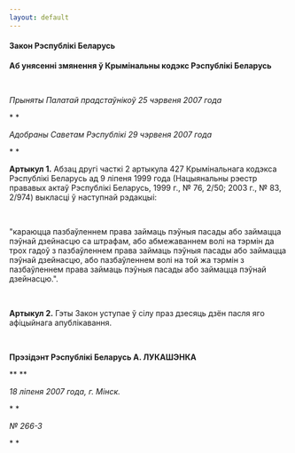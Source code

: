 ```yaml
---
layout: default
---
```


#### Закон Рэспублікі Беларусь

<div data-align="center">

**Аб унясенні змянення ў Крымінальны кодэкс Рэспублікі Беларусь**

</div>

<div>

 

</div>

<div>

*Прыняты Палатай прадстаўнікоў 25 чэрвеня 2007 года*

</div>

<div>

* *

</div>

<div>

*Адобраны Саветам Рэспублікі 29 чэрвеня 2007 года*

</div>

<div>

* *

</div>

<div>

**Артыкул 1.** Абзац другі часткі 2 артыкула 427 Крымінальнага кодэкса
Рэспублікі Беларусь ад 9 ліпеня 1999 года (Нацыянальны рэестр прававых
актаў Рэспублікі Беларусь, 1999 г., № 76, 2/50; 2003 г., № 83, 2/974)
выкласці ў наступнай рэдакцыі:

</div>

<div>

 

</div>

<div>

"караюцца пазбаўленнем права займаць пэўныя пасады або займацца пэўнай
дзейнасцю са штрафам, або абмежаваннем волі на тэрмін да трох гадоў з
пазбаўленнем права займаць пэўныя пасады або займацца пэўнай дзейнасцю,
або пазбаўленнем волі на той жа тэрмін з пазбаўленнем права займаць
пэўныя пасады або займацца пэўнай дзейнасцю.".

</div>

<div>

 

</div>

<div>

**Артыкул 2.** Гэты Закон уступае ў сілу праз дзесяць дзён пасля яго
афіцыйнага апублікавання.

</div>

<div>

 

</div>

<div data-align="right">

**Прэзідэнт Рэспублікі Беларусь А. ЛУКАШЭНКА**

</div>

<div data-align="right">

** **

</div>

<div>

*18 ліпеня 2007 года, г. Мінск.*

</div>

<div>

* *

</div>

<div>

*№ 266-З*

</div>

<div>

* *

</div>

<div>

 

</div>

<div>

 

</div>

<div>

 

</div>

<div>

 

</div>

<div>

 

</div>
